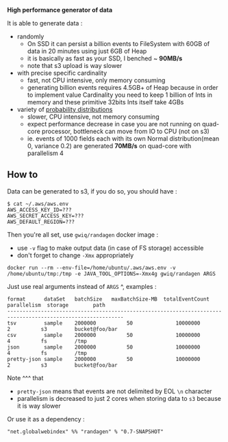 **High performance generator of data**

It is able to generate data :
 - randomly
    - On SSD it can persist a billion events to FileSystem with 60GB of data in 20 minutes using just 6GB of Heap 
    - it is basically as fast as your SSD, I benched ~ **90MB/s** 
    - note that s3 upload is way slower
 - with precise specific cardinality
    - fast, not CPU intensive, only memory consuming 
    - generating billion events requires 4.5GB+ of Heap because in order to implement value Cardinality you need to
      keep 1 billion of Ints in memory and these primitive 32bits Ints itself take 4GBs
 - variety of [probability distributions](https://commons.apache.org/proper/commons-math/userguide/distribution.html)
    - slower, CPU intensive, not memory consuming
    - expect performance decrease in case you are not running on quad-core processor, bottleneck can move from IO to CPU (not on s3)
    - ie. events of 1000 fields each with its own Normal distribution(mean 0, variance 0.2) are generated **70MB/s** on quad-core with parallelism 4   
 
## How to

Data can be generated to s3, if you do so, you should have :
```
$ cat ~/.aws/aws.env 
AWS_ACCESS_KEY_ID=???
AWS_SECRET_ACCESS_KEY=???
AWS_DEFAULT_REGION=???
```

Then you're all set, use `gwiq/randagen` docker image : 
 - use `-v` flag to make output data (in case of FS storage) accessible 
 - don't forget to change `-Xmx` appropriately 

```
docker run --rm --env-file=/home/ubuntu/.aws/aws.env -v /home/ubuntu/tmp:/tmp -e JAVA_TOOL_OPTIONS=-Xmx4g gwiq/randagen ARGS
```

Just use real arguments instead of `ARGS` ^, examples :
```
format      dataSet   batchSize   maxBatchSize-MB  totalEventCount  parallelism  storage        path
------------------------------------------------------------------------------------------------------------
tsv         sample    2000000          50              10000000         2          s3         bucket@foo/bar
csv         sample    2000000          50              10000000         4          fs         /tmp
json        sample    2000000          50              10000000         4          fs         /tmp
pretty-json sample    2000000          50              10000000         2          s3         bucket@foo/bar
```

Note ^^^ that 
 - `pretty-json` means that events are not delimited by EOL `\n` character
 - parallelism is decreased to just 2 cores when storing data to `s3` because it is way slower  

Or use it as a dependency : 

```
"net.globalwebindex" %% "randagen" % "0.7-SNAPSHOT"
```